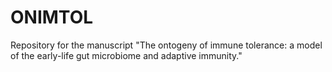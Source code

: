 # ONIMTOL
Repository for the manuscript "The ontogeny of immune tolerance: a model of the early-life gut microbiome and adaptive immunity."

